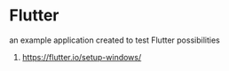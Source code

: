 # Flutter
an example application created to test Flutter possibilities
1. https://flutter.io/setup-windows/